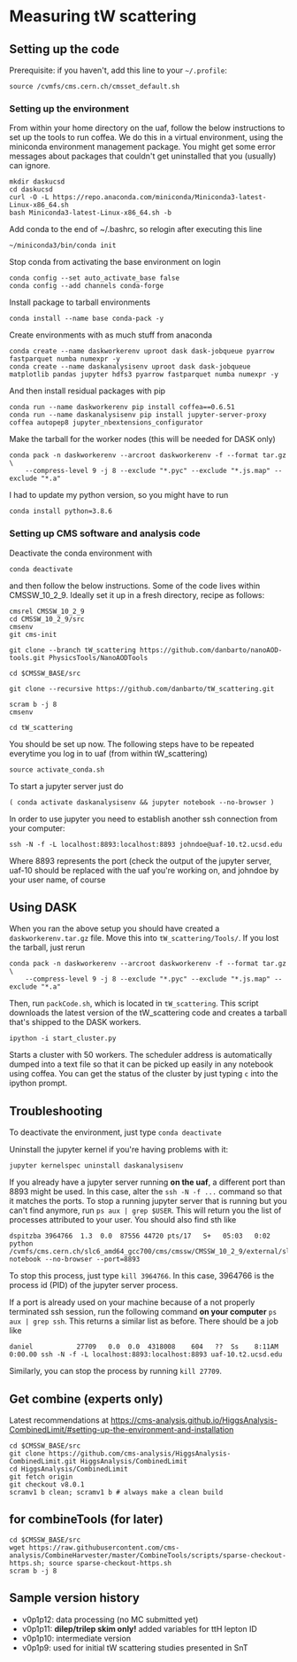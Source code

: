 # Measuring tW scattering


## Setting up the code

Prerequisite: if you haven't, add this line to your `~/.profile`:
```
source /cvmfs/cms.cern.ch/cmsset_default.sh
```

### Setting up the environment

From within your home directory on the uaf, follow the below instructions to set up the tools to run coffea.
We do this in a virtual environment, using the miniconda environment management package.
You might get some error messages about packages that couldn't get uninstalled that you (usually) can ignore.

```
mkdir daskucsd
cd daskucsd
curl -O -L https://repo.anaconda.com/miniconda/Miniconda3-latest-Linux-x86_64.sh
bash Miniconda3-latest-Linux-x86_64.sh -b 

```

Add conda to the end of ~/.bashrc, so relogin after executing this line
```
~/miniconda3/bin/conda init
```

Stop conda from activating the base environment on login
```
conda config --set auto_activate_base false
conda config --add channels conda-forge
```

Install package to tarball environments
```
conda install --name base conda-pack -y
```

Create environments with as much stuff from anaconda
```
conda create --name daskworkerenv uproot dask dask-jobqueue pyarrow fastparquet numba numexpr -y
conda create --name daskanalysisenv uproot dask dask-jobqueue matplotlib pandas jupyter hdfs3 pyarrow fastparquet numba numexpr -y
```
And then install residual packages with pip
```
conda run --name daskworkerenv pip install coffea==0.6.51
conda run --name daskanalysisenv pip install jupyter-server-proxy coffea autopep8 jupyter_nbextensions_configurator
```

Make the tarball for the worker nodes (this will be needed for DASK only)
```
conda pack -n daskworkerenv --arcroot daskworkerenv -f --format tar.gz \
    --compress-level 9 -j 8 --exclude "*.pyc" --exclude "*.js.map" --exclude "*.a"
```

I had to update my python version, so you might have to run
```
conda install python=3.8.6
```

### Setting up CMS software and analysis code

Deactivate the conda environment with 
```
conda deactivate
```
and then follow the below instructions.
Some of the code lives within CMSSW_10_2_9. Ideally set it up in a fresh directory, recipe as follows:
```
cmsrel CMSSW_10_2_9
cd CMSSW_10_2_9/src
cmsenv
git cms-init

git clone --branch tW_scattering https://github.com/danbarto/nanoAOD-tools.git PhysicsTools/NanoAODTools

cd $CMSSW_BASE/src

git clone --recursive https://github.com/danbarto/tW_scattering.git

scram b -j 8
cmsenv

cd tW_scattering
```
You should be set up now. The following steps have to be repeated everytime you log in to uaf (from within tW_scattering)
```
source activate_conda.sh
```

To start a jupyter server just do
```
( conda activate daskanalysisenv && jupyter notebook --no-browser )
```
In order to use jupyter you need to establish another ssh connection from your computer:
```
ssh -N -f -L localhost:8893:localhost:8893 johndoe@uaf-10.t2.ucsd.edu
```
Where 8893 represents the port (check the output of the jupyter server, uaf-10 should be replaced with the uaf you're working on, and johndoe by your user name, of course

## Using DASK

When you ran the above setup you should have created a `daskworkerenv.tar.gz` file. Move this into `tW_scattering/Tools/`. If you lost the tarball, just rerun
```
conda pack -n daskworkerenv --arcroot daskworkerenv -f --format tar.gz \
    --compress-level 9 -j 8 --exclude "*.pyc" --exclude "*.js.map" --exclude "*.a"
```

Then, run `packCode.sh`, which is located in `tW_scattering`. This script downloads the latest version of the tW_scattering code and creates a tarball that's shipped to the DASK workers.

```
ipython -i start_cluster.py
```
Starts a cluster with 50 workers. The scheduler address is automatically dumped into a text file so that it can be picked up easily in any notebook using coffea. You can get the status of the cluster by just typing `c` into the ipython prompt.


## Troubleshooting

To deactivate the environment, just type `conda deactivate`

Uninstall the jupyter kernel if you're having problems with it:
```
jupyter kernelspec uninstall daskanalysisenv
```

If you already have a jupyter server running **on the uaf**, a different port than 8893 might be used. In this case, alter the `ssh -N -f ...` command so that it matches the ports. To stop a running jupyter server that is running but you can't find anymore, run `ps aux | grep $USER`. This will return you the list of processes attributed to your user. You should also find sth like
```
dspitzba 3964766  1.3  0.0  87556 44720 pts/17   S+   05:03   0:02 python /cvmfs/cms.cern.ch/slc6_amd64_gcc700/cms/cmssw/CMSSW_10_2_9/external/slc6_amd64_gcc700/bin/jupyter-notebook --no-browser --port=8893
```
To stop this process, just type `kill 3964766`. In this case, 3964766 is the process id (PID) of the jupyter server process.

If a port is already used on your machine because of a not properly terminated ssh session, run the following command **on your computer** `ps aux | grep ssh`. This returns a similar list as before. There should be a job like
```
daniel           27709   0.0  0.0  4318008    604   ??  Ss    8:11AM   0:00.00 ssh -N -f -L localhost:8893:localhost:8893 uaf-10.t2.ucsd.edu
```
Similarly, you can stop the process by running `kill 27709`.


## Get combine (experts only)
Latest recommendations at https://cms-analysis.github.io/HiggsAnalysis-CombinedLimit/#setting-up-the-environment-and-installation
```
cd $CMSSW_BASE/src
git clone https://github.com/cms-analysis/HiggsAnalysis-CombinedLimit.git HiggsAnalysis/CombinedLimit
cd HiggsAnalysis/CombinedLimit
git fetch origin
git checkout v8.0.1
scramv1 b clean; scramv1 b # always make a clean build
```

## for combineTools (for later)
```
cd $CMSSW_BASE/src
wget https://raw.githubusercontent.com/cms-analysis/CombineHarvester/master/CombineTools/scripts/sparse-checkout-https.sh; source sparse-checkout-https.sh
scram b -j 8
```

## Sample version history

- v0p1p12: data processing (no MC submitted yet)
- v0p1p11: **dilep/trilep skim only!** added variables for ttH lepton ID
- v0p1p10: intermediate version
- v0p1p9: used for initial tW scattering studies presented in SnT
